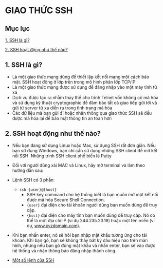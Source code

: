 # GIAO THỨC SSH
## Mục lục
[1. SSH là gì?](#ssh-kn)

[2. SSH hoạt động như thế nào?](#ssh-hd)

## <a name = "cach-kn"></a> 1. SSH là gì?

*  Là một giao thức mạng dùng để thiết lập kết nối mạng một cách bảo mật. SSH hoạt động ở lớp trên trong mô hình phân lớp TCP/IP
* Là một giao thức mạng được sử dụng để đăng nhập vào một máy tính từ xa
* Dịch vụ được tạo ra nhằm thay thế cho trình Telnet vốn không có mã hóa và sử dụng kỹ thuật cryptographic để đảm bảo tất cả giao tiếp gửi tới và gửi từ server từ xa diễn ra trong tình trạng mã hóa
* Các dữ liệu mà bạn gửi đi hoặc nhận thông qua giao thức SSH sẽ đều được mã hóa lại để bảo mật thông tin an toàn hơn

## <a name = "ssh-hd"></a> 2. SSH hoạt động như thế nào?

*  Nếu bạn đang sử dụng Linux hoặc Mac, sử dụng SSH rất đơn giản. Nếu bạn sử dụng Windows, bạn chỉ cần sử dụng những SSH client để mở kết nối SSH. Những trình SSH client phổ biến là Putty
* Đối với người dùng xài MAC và Linux, hãy mở terminal và làm theo hướng dẫn sau:
 
 * Lệnh SSH có 3 phần:
    * `ssh {user}@{host}`
         * SSH key command cho hệ thống biết là bạn muốn mở một kết nối được mã hóa Secure Shell Connection.
         * `{user}` đại diện cho tài khoản người dùng bạn muốn dùng để truy cập.
         * `{host}` đại diện cho máy tính bạn muốn dùng để truy cập. Nó có thể là một địa chỉ IP (ví dụ 244.235.23.19) hoặc một tên miền (ví dụ, www.xyzdomain.com).
* Khi bạn nhấn enter, nó sẽ hỏi bạn nhập mật khẩu tương ứng cho tài khoản. Khi bạn gõ, bạn sẽ không thấy bất kỳ dấu hiệu nào trên màn hình, nhưng nếu bạn gõ đúng mật khẩu và nhấn enter, bạn sẽ vào được hệ thống và nhận thông báo đăng nhập thành công
* [Một số lệnh của SSH](https://www.hostinger.vn/huong-dan/lenh-ssh-co-ban/)

 



